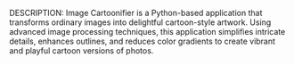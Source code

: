 DESCRIPTION:
Image Cartoonifier is a Python-based application that transforms ordinary images into delightful cartoon-style artwork. Using advanced image processing techniques, this application simplifies intricate details, enhances outlines, and reduces color gradients to create vibrant and playful cartoon versions of photos.


